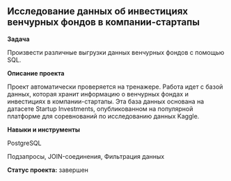 ## Исследование данных об инвестициях венчурных фондов в компании-стартапы


**Задача**   


  Произвести различные выгрузки данных венчурных фондов с помощью SQL.


 **Описание проекта**

Проект автоматически проверяется на тренажере.
Работа идет с базой данных, которая хранит информацию о венчурных фондах и инвестициях в компании-стартапы. Эта база данных основана на датасете Startup Investments, опубликованном на популярной платформе для соревнований по исследованию данных Kaggle. 


**Навыки и инструменты**  


PostgreSQL


Подзапросы, JOIN-соединения, Фильтрация данных


**Статус проекта:** завершен
